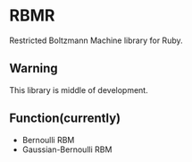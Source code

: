 # RBMR
Restricted Boltzmann Machine library for Ruby.

## Warning
This library is middle of development.

## Function(currently)
- Bernoulli RBM
- Gaussian-Bernoulli RBM
